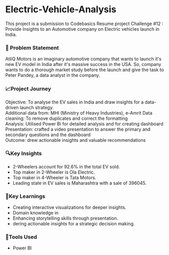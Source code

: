 # Electric-Vehicle-Analysis
This project is a submission to Codebasics Resume project Challenge #12 : Provide Insights to an Automotive company on Electric vehicles launch in India.
### 🧷 Problem Statement
AtliQ Motors is an imaginary automotive company that wants to launch it's new EV model in India after it's massive success in the USA. So, company wants to do a thorough market study before the launch and give the task to Peter Pandey, a data analyst in the company.
### 📈Project Journey
Objective: To analyse the EV sales in India and draw insights for a data-driven launch strategy.  
Additional data from: MHI (Ministry of Heavy Industries), e-Amrit
Data cleaning: To remove duplicates and correct the formatting  
Analysis: Utilised Power Bi for detailed analysis and for creating dashboard  
Presentation: crafted a video presentation to answer the primary and secondary questions and the dashboard  
Outcome: drew actionable insights and valuable recommendations
### 🔍Key Insights
- 2-Wheelers account for 92.6% in the total EV sold.
- Top maker in 2-Wheeler is Ola Electric.
- Top maker in 4-Wheeler is Tata Motors.
- Leading state in EV sales is Maharashtra with a sale of 396045.
### 🧠Key Learnings
- Creating interactive visualizations for deeper insights.
- Domain knowledge in 
- Enhancing storytelling skills through presentation.
- dering actionable insights for a strategic decision making.
### 🔧Tools Used
- Power BI
